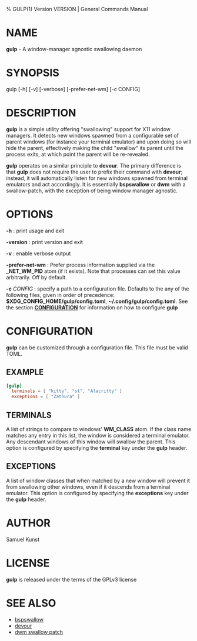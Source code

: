% GULP(1) Version VERSION | General Commands Manual

# NAME

**gulp** - A window-manager agnostic swallowing daemon

# SYNOPSIS

gulp [-h] [-v] [-verbose] [-prefer-net-wm] [-c CONFIG]

# DESCRIPTION

**gulp** is a simple utility offering "swallowing" support for X11 window
managers. It detects new windows spawned from a configurable set of parent
windows (for instance your terminal emulator) and upon doing so will hide the
parent, effectively making the child "swallow" its parent until the process
exits, at which point the parent will be re-revealed.

**gulp** operates on a similar principle to **devour**. The primary difference is
that **gulp** does not require the user to prefix their command with **devour**;
instead, it will automatically listen for new windows spawned from terminal
emulators and act accordingly. It is essentially **bspswallow** or **dwm** with a
swallow-patch, with the exception of being window manager agnostic.

# OPTIONS

**-h**
: print usage and exit

**-version**
: print version and exit

**-v**
: enable verbose output

**-prefer-net-wm**
: Prefer process information supplied via the **\_NET_WM_PID** atom (if it
exists). Note that processes can set this value arbitrarily. Off by default.

**-c** *CONFIG*
: specify a path to a configuration file. Defaults to the any of the following
files, given in order of precedence: **$XDG_CONFIG_HOME/gulp/config.toml**,
**~/.config/gulp/config.toml**. See the section
**[CONFIGURATION](#configuration)** for information on how to configure
**gulp**



# CONFIGURATION

**gulp** can be customized through a configuration file. This file must be
valid TOML.

## EXAMPLE

```toml
[gulp]
  terminals = [ "kitty", "st", "Alacritty" ]
  exceptions = [ "Zathura" ]
```

## TERMINALS

A list of strings to compare to windows' **WM_CLASS** atom. If the class name
matches any entry in this list, the window is considered a terminal emulator.
Any descendant windows of this window will swallow the parent. This option is configured by specifying the **terminal** key under the **gulp** header.

## EXCEPTIONS

A list of window classes that when matched by a new window will prevent it from
swallowing other windows, even if it descends from a terminal emulator. This
option is configured by specifying the **exceptions** key under the **gulp**
header.

# AUTHOR

Samuel Kunst <samuel at kunst.me>

# LICENSE

**gulp** is released under the terms of the GPLv3 license

# SEE ALSO

- [bspswallow](https://github.com/JopStro/bspswallow)
- [devour](https://github.com/salman-abedin/devour)
- [dwm swallow patch](https://dwm.suckless.org/patches/swallow)

